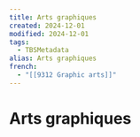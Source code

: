 ```yaml
---
title: Arts graphiques
created: 2024-12-01
modified: 2024-12-01
tags:
  - TBSMetadata
alias: Arts graphiques
french:
  - "[[9312 Graphic arts]]"
---
```

# Arts graphiques
